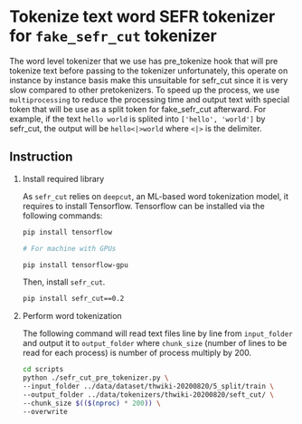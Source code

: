 # Tokenize text word SEFR tokenizer for `fake_sefr_cut` tokenizer

The word level tokenizer that we use has pre_tokenize hook that will pre tokenize text before passing to the tokenizer unfortunately, this operate on instance by instance basis make this unsuitable for sefr_cut since it is very slow compared to other pretokenizers. To speed up the process, we use `multiprocessing` to reduce the processing time and output text with special token that will be use as a split token for fake_sefr_cut afterward. For example, if the text `hello world` is splited into `['hello', 'world']` by sefr_cut, the output will be `hello<|>world` where `<|>` is the delimiter.

## Instruction

1) Install required library

    As `sefr_cut` relies on `deepcut`, an ML-based word tokenization model, it requires to install Tensorflow. Tensorflow can be installed via the following commands:

    ```bash
    pip install tensorflow

    # For machine with GPUs

    pip install tensorflow-gpu
    ```

    Then, install `sefr_cut`.

    ```bash
    pip install sefr_cut==0.2
    ```


2) Perform word tokenization

    The following command will read text files line by line from `input_folder` and output it to `output_folder` where `chunk_size` (number of lines to be read for each process) is number of process multiply by 200.

    ```bash
    cd scripts
    python ./sefr_cut_pre_tokenizer.py \
    --input_folder ../data/dataset/thwiki-20200820/5_split/train \
    --output_folder ../data/tokenizers/thwiki-20200820/seft_cut/ \
    --chunk_size $(($(nproc) * 200)) \
    --overwrite
    ```
